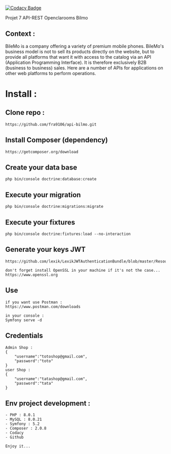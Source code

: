 [![Codacy Badge](https://app.codacy.com/project/badge/Grade/bf77ea4545044aa893a13fb48e3aacdf)](https://www.codacy.com/gh/fra9106/api-bilmo/dashboard?utm_source=github.com&amp;utm_medium=referral&amp;utm_content=fra9106/api-bilmo&amp;utm_campaign=Badge_Grade)

Projet 7 API-REST Openclarooms Bilmo

## Context :

BileMo is a company offering a variety of premium mobile phones. BileMo's business model is not to sell its products directly on the website, but to provide all platforms that want it with access to the catalog via an API (Application Programming Interface). It is therefore exclusively B2B (business to business) sales.
Here are a number of APIs for applications on other web platforms to perform operations.

# Install :
## Clone repo :
```
https://github.com/fra9106/api-bilmo.git
```
## Install Composer (dependency)
```
https://getcomposer.org/download
```
## Create your data base
```
php bin/console doctrine:database:create
```
## Execute your migration
```
php bin/console doctrine:migrations:migrate
```
## Execute your fixtures
```
php bin/console doctrine:fixtures:load --no-interaction
```
## Generate your keys JWT 
```
https://github.com/lexik/LexikJWTAuthenticationBundle/blob/master/Resources/doc/index.md#installation

don't forget install OpenSSL in your machine if it's not the case...
https://www.openssl.org
```
## Use 
```
if you want use Postman :
https://www.postman.com/downloads

in your console :
Symfony serve -d
```
## Credentials
```
Admin Shop : 
{
    "username":"totoshop@gmail.com", 
    "password":"toto"
}
user Shop : 
{
    "username":"tatashop@gmail.com", 
    "password":"tata"
}
```
## Env project development :
```
- PHP : 8.0.1
- MySQL : 8.0.21
- Symfony : 5.2 
- Composer : 2.0.8
- Codacy
- Github

Enjoy it...
```